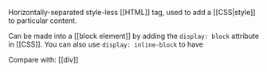 Horizontally-separated style-less [[HTML]] tag, used to add a [[CSS|style]] to particular content. 

Can be made into a [[block element]] by adding the `display: block` attribute in [[CSS]]. You can also use `display: inline-block` to have 

Compare with: [[div]]